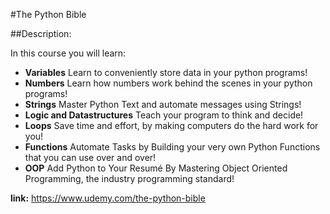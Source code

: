 #The Python Bible

##Description:

In this course you will learn:

- **Variables** Learn to conveniently store data in your python programs! 
- **Numbers** Learn how numbers work behind the scenes in your python programs!
- **Strings** Master Python Text and automate messages using Strings!
- **Logic and Datastructures** Teach your program to think and decide!
- **Loops** Save time and effort, by making computers do the hard work for you!
- **Functions** Automate Tasks by Building your very own Python Functions that you can use over and over!
- **OOP** Add Python to Your Resumé By Mastering Object Oriented Programming, the industry programming standard!

**link:**
https://www.udemy.com/the-python-bible



